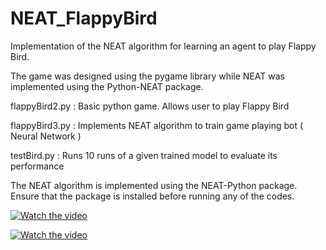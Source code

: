 # NEAT_FlappyBird
Implementation of the NEAT algorithm for learning an agent to play Flappy Bird.

The game was designed using the pygame library while NEAT was implemented using the Python-NEAT package.

flappyBird2.py : Basic python game. Allows user to play Flappy Bird

flappyBird3.py : Implements NEAT algorithm to train game playing bot ( Neural Network )

testBird.py : Runs 10 runs of a given trained model to evaluate its performance

The NEAT algorithm is implemented using the NEAT-Python package. Ensure that the package is installed before running any of the codes.

[![Watch the video](https://img.youtube.com/vi/T-D1KVIuvjA/maxresdefault.jpg)](https://www.youtube.com/watch?v=Nv1oohAwkeo)

[![Watch the video](https://i.ibb.co/NFrx7dK/NEAT.png)](https://www.youtube.com/watch?v=Nv1oohAwkeo)

